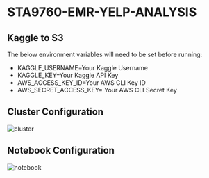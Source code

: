 # STA9760-EMR-YELP-ANALYSIS

## Kaggle to S3

The below environment variables will need to be set before running:
* KAGGLE_USERNAME=Your Kaggle Username
* KAGGLE_KEY=Your Kaggle API Key
* AWS_ACCESS_KEY_ID=Your AWS CLI Key ID
* AWS_SECRET_ACCESS_KEY= Your AWS CLI Secret Key

## Cluster Configuration
![cluster](/master/assets/cluster.png)

## Notebook Configuration
![notebook](/master/assets/notebook.png)
